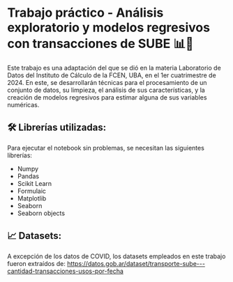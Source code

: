 # Trabajo práctico - Análisis exploratorio y modelos regresivos con transacciones de SUBE 📊🚌

Este trabajo es una adaptación del que se dió en la materia Laboratorio de Datos del Instituto de Cálculo de la FCEN, UBA, en el 1er cuatrimestre de 2024.
En este, se desarrollarán técnicas para el procesamiento de un conjunto de datos, su limpieza, el análisis de sus características, y la creación de modelos regresivos para estimar alguna de sus variables numéricas.

## 🛠️ Librerías utilizadas:

Para ejecutar el notebook sin problemas, se necesitan las siguientes librerías:
- Numpy
- Pandas
- Scikit Learn
- Formulaic
- Matplotlib
- Seaborn
- Seaborn objects

## 📈 Datasets:

A excepción de los datos de COVID, los datasets empleados en este trabajo fueron extraídos de: https://datos.gob.ar/dataset/transporte-sube---cantidad-transacciones-usos-por-fecha
